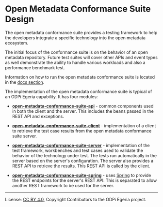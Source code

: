 <!-- SPDX-License-Identifier: CC-BY-4.0 -->
<!-- Copyright Contributors to the ODPi Egeria project. -->
  
# Open Metadata Conformance Suite Design

The open metadata conformance suite provides a testing framework to help the developers
integrate a specific technology into the open metadata ecosystem.

The initial focus of the conformance suite is on the
behavior of an open metadata repository. 
Future test suites will cover other APIs and event types as well
demonstrate the ability to handle various workloads and also
a performance benchmark test.

Information on how to run the open metadata conformance suite is located in the [docs section](../docs).

The implementation of the open metadata conformance suite is typical of an ODPi Egeria capability.
It has four modules:

* **[open-metadata-conformance-suite-api](../open-metadata-conformance-suite-api)** - common components
used in both the client and the server.  This includes the beans passed in the REST API and
exceptions.

* **[open-metadata-conformance-suite-client](../open-metadata-conformance-suite-client)** - implementation
of a client to retrieve the test case results from the open metadata conformance suite server.

* **[open-metadata-conformance-suite-server](../open-metadata-conformance-suite-server)** - implementation
of the test framework, workbenches and test cases used to validate the behavior of the technology
under test.  The tests run automatically in the server based on the server's configuration.
The server also provides a REST API to retrieve the results.  This REST API is called
by the client.

* **[open-metadata-conformance-suite-spring](../open-metadata-conformance-suite-spring)** - uses
[Spring](../../developer-resources/Spring.md) to provide the REST endpoints for the server's REST API.
This is separated to allow another REST framework to be used for the server.


----
License: [CC BY 4.0](https://creativecommons.org/licenses/by/4.0/),
Copyright Contributors to the ODPi Egeria project.


